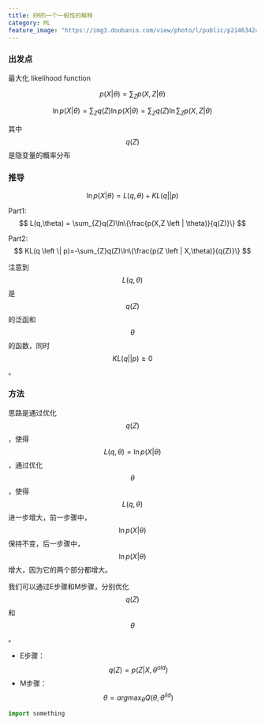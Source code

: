 ```yaml
---
title: EM的一个一般性的解释
category: ML
feature_image: "https://img3.doubanio.com/view/photo/l/public/p2146342463.webp"
---
```


### 出发点
最大化 likelihood function 

$$
p(X|\theta) = \sum_{Z}p(X,Z|\theta)
$$

$$
\ln p(X|\theta) = \sum_{Z}q(Z)\ln p(X| \theta)
=\sum_{Z}q(Z)\ln \sum_{Z}p(X,Z|\theta)
$$

其中 $$q(Z)$$ 是隐变量的概率分布

### 推导

$$ 
\ln p(X| \theta) = L(q,\theta) + KL(q || p) 
$$

Part1: $$ L(q,\theta) = \sum_{Z}q(Z)\ln\{\frac{p(X,Z \left | \theta)}{q(Z)}\} $$

Part2: $$ KL(q \left \| p)=-\sum_{Z}q(Z)\ln\{\frac{p(Z \left | X,\theta)}{q(Z)}\} $$

注意到 $$ L(q,\theta) $$ 是 $$q(Z)$$ 的泛函和 $$\theta$$ 的函数，同时 
$$KL(q || p)\ge 0$$。

### 方法
思路是通过优化 $$q(Z)$$，使得 $$ L(q,\theta) = \ln p(X|\theta) $$，通过优化 $$ \theta $$，使得 $$ L(q,\theta) $$ 进一步增大，前一步骤中，$$ \ln p(X| \theta)$$ 保持不变，后一步骤中，$$ \ln p(X| \theta) $$ 增大，因为它的两个部分都增大。

我们可以通过E步骤和M步骤，分别优化 $$ q(Z) $$ 和 $$ \theta $$。
* E步骤：
$$ q(Z) = p(Z| X,\theta^{old}) $$
* M步骤：
$$ \theta = arg\max_{\theta}Q(\theta,\theta^{ild}) $$

```python
import something
```
